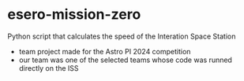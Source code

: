 # esero-mission-zero
Python script that calculates the speed of the Interation Space Station
- team project made for the Astro PI 2024 competition
- our team was one of the selected teams whose code was runned directly on the ISS
